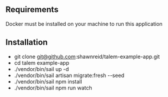 ## Requirements
Docker must be installed on your machine to run this application

## Installation 

- git clone git@github.com:shawnreid/talem-example-app.git
- cd talem example-app
- ./vendor/bin/sail up -d
- ./vendor/bin/sail artisan migrate:fresh --seed
- ./vendor/bin/sail npm install
- ./vendor/bin/sail npm run watch
